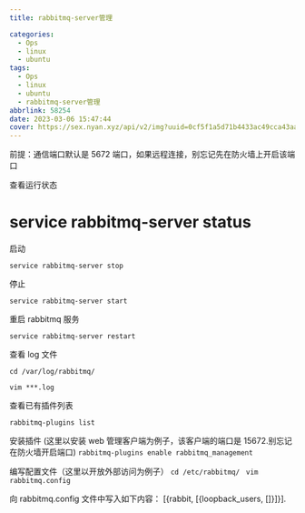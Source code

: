 ```yaml
---
title: rabbitmq-server管理

categories:
  - Ops
  - linux
  - ubuntu
tags:
  - Ops
  - linux
  - ubuntu
  - rabbitmq-server管理
abbrlink: 58254
date: 2023-03-06 15:47:44
cover: https://sex.nyan.xyz/api/v2/img?uuid=0cf5f1a5d71b4433ac49cca43aa7a9a8
---
```


前提：通信端口默认是 5672 端口，如果远程连接，别忘记先在防火墙上开启该端口

查看运行状态

# service rabbitmq-server status

启动

`service rabbitmq-server stop`

停止

`service rabbitmq-server start`

重启 rabbitmq 服务

`service rabbitmq-server restart`

查看 log 文件

`cd /var/log/rabbitmq/`

`vim ***.log`

查看已有插件列表

`rabbitmq-plugins list`

安装插件
(这里以安装 web 管理客户端为例子，该客户端的端口是 15672.别忘记在防火墙开启端口)
`rabbitmq-plugins enable rabbitmq_management`

编写配置文件（这里以开放外部访问为例子）
`cd /etc/rabbitmq/ `
`vim rabbitmq.config`

向 rabbitmq.config 文件中写入如下内容：
\[{rabbit, \[{loopback_users, []}\]}\].